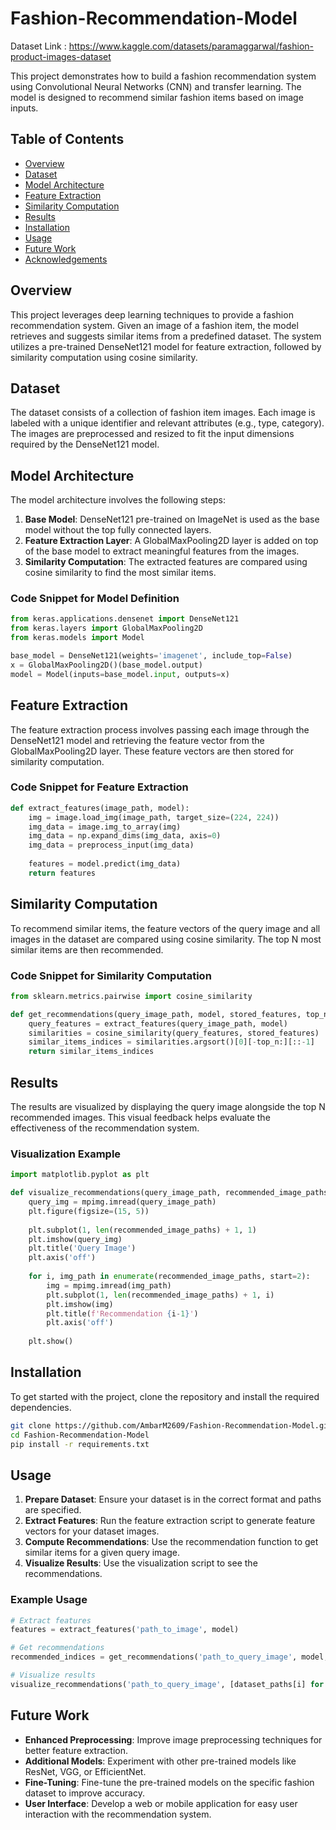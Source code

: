 # Fashion-Recommendation-Model

Dataset Link : https://www.kaggle.com/datasets/paramaggarwal/fashion-product-images-dataset

This project demonstrates how to build a fashion recommendation system using Convolutional Neural Networks (CNN) and transfer learning. The model is designed to recommend similar fashion items based on image inputs.

## Table of Contents
- [Overview](#overview)
- [Dataset](#dataset)
- [Model Architecture](#model-architecture)
- [Feature Extraction](#feature-extraction)
- [Similarity Computation](#similarity-computation)
- [Results](#results)
- [Installation](#installation)
- [Usage](#usage)
- [Future Work](#future-work)
- [Acknowledgements](#acknowledgements)

## Overview
This project leverages deep learning techniques to provide a fashion recommendation system. Given an image of a fashion item, the model retrieves and suggests similar items from a predefined dataset. The system utilizes a pre-trained DenseNet121 model for feature extraction, followed by similarity computation using cosine similarity.

## Dataset
The dataset consists of a collection of fashion item images. Each image is labeled with a unique identifier and relevant attributes (e.g., type, category). The images are preprocessed and resized to fit the input dimensions required by the DenseNet121 model.

## Model Architecture
The model architecture involves the following steps:
1. **Base Model**: DenseNet121 pre-trained on ImageNet is used as the base model without the top fully connected layers.
2. **Feature Extraction Layer**: A GlobalMaxPooling2D layer is added on top of the base model to extract meaningful features from the images.
3. **Similarity Computation**: The extracted features are compared using cosine similarity to find the most similar items.

### Code Snippet for Model Definition
```python
from keras.applications.densenet import DenseNet121
from keras.layers import GlobalMaxPooling2D
from keras.models import Model

base_model = DenseNet121(weights='imagenet', include_top=False)
x = GlobalMaxPooling2D()(base_model.output)
model = Model(inputs=base_model.input, outputs=x)
```

## Feature Extraction
The feature extraction process involves passing each image through the DenseNet121 model and retrieving the feature vector from the GlobalMaxPooling2D layer. These feature vectors are then stored for similarity computation.

### Code Snippet for Feature Extraction
```python
def extract_features(image_path, model):
    img = image.load_img(image_path, target_size=(224, 224))
    img_data = image.img_to_array(img)
    img_data = np.expand_dims(img_data, axis=0)
    img_data = preprocess_input(img_data)
    
    features = model.predict(img_data)
    return features
```

## Similarity Computation
To recommend similar items, the feature vectors of the query image and all images in the dataset are compared using cosine similarity. The top N most similar items are then recommended.

### Code Snippet for Similarity Computation
```python
from sklearn.metrics.pairwise import cosine_similarity

def get_recommendations(query_image_path, model, stored_features, top_n=5):
    query_features = extract_features(query_image_path, model)
    similarities = cosine_similarity(query_features, stored_features)
    similar_items_indices = similarities.argsort()[0][-top_n:][::-1]
    return similar_items_indices
```

## Results
The results are visualized by displaying the query image alongside the top N recommended images. This visual feedback helps evaluate the effectiveness of the recommendation system.

### Visualization Example
```python
import matplotlib.pyplot as plt

def visualize_recommendations(query_image_path, recommended_image_paths):
    query_img = mpimg.imread(query_image_path)
    plt.figure(figsize=(15, 5))
    
    plt.subplot(1, len(recommended_image_paths) + 1, 1)
    plt.imshow(query_img)
    plt.title('Query Image')
    plt.axis('off')
    
    for i, img_path in enumerate(recommended_image_paths, start=2):
        img = mpimg.imread(img_path)
        plt.subplot(1, len(recommended_image_paths) + 1, i)
        plt.imshow(img)
        plt.title(f'Recommendation {i-1}')
        plt.axis('off')
    
    plt.show()
```

## Installation
To get started with the project, clone the repository and install the required dependencies.

```bash
git clone https://github.com/AmbarM2609/Fashion-Recommendation-Model.git
cd Fashion-Recommendation-Model
pip install -r requirements.txt
```

## Usage
1. **Prepare Dataset**: Ensure your dataset is in the correct format and paths are specified.
2. **Extract Features**: Run the feature extraction script to generate feature vectors for your dataset images.
3. **Compute Recommendations**: Use the recommendation function to get similar items for a given query image.
4. **Visualize Results**: Use the visualization script to see the recommendations.

### Example Usage
```python
# Extract features
features = extract_features('path_to_image', model)

# Get recommendations
recommended_indices = get_recommendations('path_to_query_image', model, stored_features)

# Visualize results
visualize_recommendations('path_to_query_image', [dataset_paths[i] for i in recommended_indices])
```

## Future Work
- **Enhanced Preprocessing**: Improve image preprocessing techniques for better feature extraction.
- **Additional Models**: Experiment with other pre-trained models like ResNet, VGG, or EfficientNet.
- **Fine-Tuning**: Fine-tune the pre-trained models on the specific fashion dataset to improve accuracy.
- **User Interface**: Develop a web or mobile application for easy user interaction with the recommendation system.



